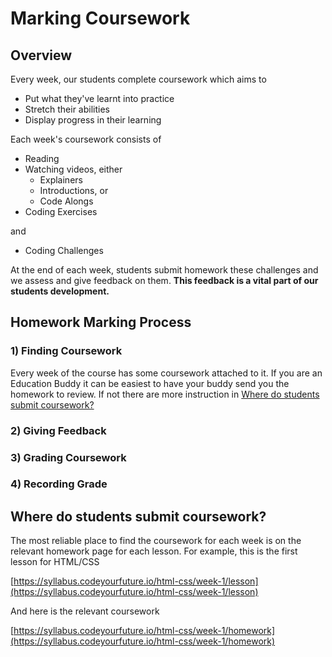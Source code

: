 # Marking Coursework

## Overview

Every week, our students complete coursework which aims to 

* Put what they've learnt into practice
* Stretch their abilities 
* Display progress in their learning

Each week's coursework consists of 

* Reading 
* Watching videos, either
  * Explainers
  * Introductions, or
  * Code Alongs
* Coding Exercises

and

* Coding Challenges

At the end of each week, students submit homework these challenges and we assess and give feedback on them. **This feedback is a vital part of our students development.**

## **Homework Marking Process**

### **1\) Finding Coursework**

Every week of the course has some coursework attached to it. If you are an Education Buddy it can be easiest to have your buddy send you the homework to review. If not there are more instruction in [Where do students submit coursework?](marking-coursework.md#where-do-students-submit-coursework)





### **2\) Giving Feedback**

### **3\) Grading Coursework**

### **4\) Recording Grade**

## Where do students submit coursework?

The most reliable place to find the coursework for each week is on the relevant homework page for each lesson. For example, this is the first lesson for HTML/CSS

[https://syllabus.codeyourfuture.io/html-css/week-1/lesson](https://syllabus.codeyourfuture.io/html-css/week-1/lesson)

And here is the relevant coursework

[https://syllabus.codeyourfuture.io/html-css/week-1/homework](https://syllabus.codeyourfuture.io/html-css/week-1/homework)



